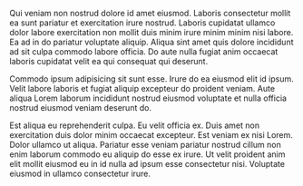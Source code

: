 Qui veniam non nostrud dolore id amet eiusmod. Laboris consectetur mollit ea sunt pariatur et exercitation irure nostrud. Laboris cupidatat ullamco dolor labore exercitation non mollit duis minim irure minim minim nisi labore. Ea ad in do pariatur voluptate aliquip. Aliqua sint amet quis dolore incididunt ad sit culpa commodo labore officia. Do aute nulla fugiat anim occaecat laboris cupidatat velit ea qui consequat qui deserunt.

Commodo ipsum adipisicing sit sunt esse. Irure do ea eiusmod elit id ipsum. Velit labore laboris et fugiat aliquip excepteur do proident veniam. Aute aliqua Lorem laborum incididunt nostrud eiusmod voluptate et nulla officia nostrud eiusmod veniam deserunt do.

Est aliqua eu reprehenderit culpa. Eu velit officia ex. Duis amet non exercitation duis dolor minim occaecat excepteur. Est veniam ex nisi Lorem. Dolor ullamco ut aliqua. Pariatur esse veniam pariatur nostrud cillum non enim laborum commodo eu aliquip do esse ex irure. Ut velit proident anim elit mollit eiusmod eu in id nulla ad ipsum esse consectetur nisi. Voluptate eiusmod in ullamco consectetur irure.